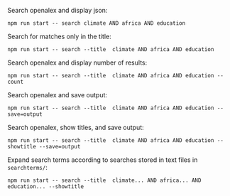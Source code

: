 
Search openalex and display json:
```
npm run start -- search climate AND africa AND education
```

Search for matches only in the title:
```
npm run start -- search --title  climate AND africa AND education
```

Search openalex and display number of results:
```
npm run start -- search --title  climate AND africa AND education --count
```

Search openalex and save output:
```
npm run start -- search --title  climate AND africa AND education --save=output
```


Search openalex, show titles, and save output:
```
npm run start -- search --title  climate AND africa AND education --showtitle --save=output
```

Expand search terms according to searches stored in text files in `searchterms/`:
```
npm run start -- search --title  climate... AND africa... AND education... --showtitle
```


